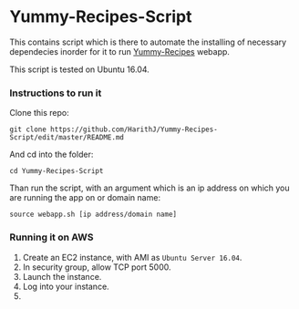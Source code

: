 # Yummy-Recipes-Script
This contains script which is there to automate the installing of necessary dependecies inorder for it to run [Yummy-Recipes](https://github.com/HarithJ/Yummy-Recipes-Ch3) webapp.

This script is tested on Ubuntu 16.04.

### Instructions to run it
Clone this repo:

```git clone https://github.com/HarithJ/Yummy-Recipes-Script/edit/master/README.md```

And cd into the folder:

```cd Yummy-Recipes-Script```

Than run the script, with an argument which is an ip address on which you are running the app on or domain name:

```source webapp.sh [ip address/domain name]```


### Running it on AWS
1. Create an EC2 instance, with AMI as `Ubuntu Server 16.04`.
2. In security group, allow TCP port 5000.
3. Launch the instance.
4. Log into your instance.
5. 
